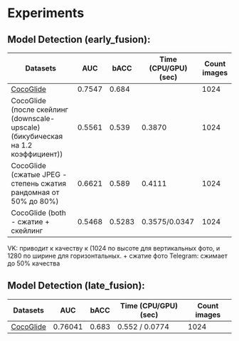 
# Experiments


## Model Detection (early_fusion):

| Datasets                                                                         | AUC    | bACC   | Time (CPU/GPU) (sec) | Count images |
|----------------------------------------------------------------------------------|--------|--------|----------------------|------|
| [CocoGlide](https://github.com/grip-unina/TruFor#cocoglide-dataset)              | 0.7547 | 0.684  |                      | 1024 |
| CocoGlide (после скейлинг (downscale-upscale) (бикубическая на 1.2 коэффициент)) | 0.5561 | 0.539  | 0.3870               | 1024 |
| CocoGlide (сжатые JPEG - степень сжатия рандомная от 50% до 80%)                 | 0.6621 | 0.589  | 0.4111               | 1024 |
| CocoGlide (both - сжатие + скейлинг                                              | 0.5468 | 0.5283 | 0.3575/0.0347        | 1024 |


VK: приводит к качеству к (1024 по высоте для вертикальных фото, и 1280 по ширине для горизонтальных. + сжатие фото
Telegram: сжимает до 50% качества


## Model Detection (late_fusion):

| Datasets                                                            | AUC | bACC  | Time (CPU/GPU) (sec) | Count images |
|---------------------------------------------------------------------|---|-------|----------------------|------|
| [CocoGlide](https://github.com/grip-unina/TruFor#cocoglide-dataset) | 0.76041 | 0.683 | 0.552 / 0.0774       | 1024 |

